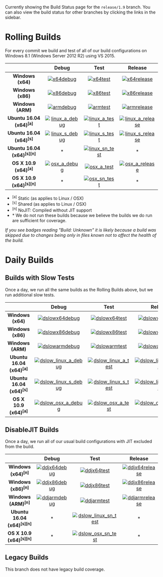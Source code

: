 Currently showing the Build Status page for the `release/1.9` branch. You can also view the build status for other branches by clicking the links in the sidebar.

# Rolling Builds

For every commit we build and test of all of our build configurations on Windows 8.1 (Windows Server 2012 R2) using VS 2015.

|                               | __Debug__ | __Test__ | __Release__ |
|:-----------------------------:|:---------:|:--------:|:-----------:|
| __Windows (x64)__             | [![x64debug][x64dbgicon]][x64dbglink] | [![x64test][x64testicon]][x64testlink] | [![x64release][x64relicon]][x64rellink] |
| __Windows (x86)__             | [![x86debug][x86dbgicon]][x86dbglink] | [![x86test][x86testicon]][x86testlink] | [![x86release][x86relicon]][x86rellink] |
| __Windows (ARM)__             | [![armdebug][armdbgicon]][armdbglink] | [![armtest][armtesticon]][armtestlink] | [![armrelease][armrelicon]][armrellink] |
| __Ubuntu 16.04 (x64)<sup>[a]</sup>__     | [![linux_a_debug][linux_a_dbgicon]][linux_a_dbglink] | [![linux_a_test][linux_a_testicon]][linux_a_testlink] | [![linux_a_release][linux_a_relicon]][linux_a_rellink] |
| __Ubuntu 16.04 (x64)<sup>[s]</sup>__     | [![linux_s_debug][linux_s_dbgicon]][linux_s_dbglink] | [![linux_s_test][linux_s_testicon]][linux_s_testlink] | [![linux_s_release][linux_s_relicon]][linux_s_rellink] |
| __Ubuntu 16.04 (x64)<sup>[s][n]</sup>__  | * | [![linux_sn_test][linux_sn_testicon]][linux_sn_testlink] | * |
| __OS X 10.9 (x64)<sup>[a]</sup>__        | [![osx_a_debug][osx_a_dbgicon]][osx_a_dbglink] | [![osx_a_test][osx_a_testicon]][osx_a_testlink] | [![osx_a_release][osx_a_relicon]][osx_a_rellink] |
| __OS X 10.9 (x64)<sup>[s][n]</sup>__     | * | [![osx_sn_test][osx_sn_testicon]][osx_sn_testlink] | * |

* <sup>[a]</sup> Static (as applies to Linux / OSX)
* <sup>[s]</sup> Shared (as applies to Linux / OSX)
* <sup>[n]</sup> NoJIT: Compiled without JIT support
* \* We do not run these builds because we believe the builds we do run are sufficient for coverage.

*If you see badges reading "Build: Unknown" it is likely because a build was skipped due to changes being only in files known not to affect the health of the build.*

[x64dbgicon]: https://ci2.dot.net/job/Microsoft_ChakraCore/job/release_1.9/job/x64_debug/badge/icon
[x64dbglink]: https://ci2.dot.net/job/Microsoft_ChakraCore/job/release_1.9/job/x64_debug/
[x64testicon]: https://ci2.dot.net/job/Microsoft_ChakraCore/job/release_1.9/job/x64_test/badge/icon
[x64testlink]: https://ci2.dot.net/job/Microsoft_ChakraCore/job/release_1.9/job/x64_test/
[x64relicon]: https://ci2.dot.net/job/Microsoft_ChakraCore/job/release_1.9/job/x64_release/badge/icon
[x64rellink]: https://ci2.dot.net/job/Microsoft_ChakraCore/job/release_1.9/job/x64_release/

[x86dbgicon]: https://ci2.dot.net/job/Microsoft_ChakraCore/job/release_1.9/job/x86_debug/badge/icon
[x86dbglink]: https://ci2.dot.net/job/Microsoft_ChakraCore/job/release_1.9/job/x86_debug/
[x86testicon]: https://ci2.dot.net/job/Microsoft_ChakraCore/job/release_1.9/job/x86_test/badge/icon
[x86testlink]: https://ci2.dot.net/job/Microsoft_ChakraCore/job/release_1.9/job/x86_test/
[x86relicon]: https://ci2.dot.net/job/Microsoft_ChakraCore/job/release_1.9/job/x86_release/badge/icon
[x86rellink]: https://ci2.dot.net/job/Microsoft_ChakraCore/job/release_1.9/job/x86_release/

[armdbgicon]: https://ci2.dot.net/job/Microsoft_ChakraCore/job/release_1.9/job/arm_debug/badge/icon
[armdbglink]: https://ci2.dot.net/job/Microsoft_ChakraCore/job/release_1.9/job/arm_debug/
[armtesticon]: https://ci2.dot.net/job/Microsoft_ChakraCore/job/release_1.9/job/arm_test/badge/icon
[armtestlink]: https://ci2.dot.net/job/Microsoft_ChakraCore/job/release_1.9/job/arm_test/
[armrelicon]: https://ci2.dot.net/job/Microsoft_ChakraCore/job/release_1.9/job/arm_release/badge/icon
[armrellink]: https://ci2.dot.net/job/Microsoft_ChakraCore/job/release_1.9/job/arm_release/

[linux_a_dbgicon]: https://ci2.dot.net/job/Microsoft_ChakraCore/job/release_1.9/job/static_ubuntu_linux_debug/badge/icon
[linux_a_dbglink]: https://ci2.dot.net/job/Microsoft_ChakraCore/job/release_1.9/job/static_ubuntu_linux_debug/
[linux_a_testicon]: https://ci2.dot.net/job/Microsoft_ChakraCore/job/release_1.9/job/static_ubuntu_linux_test/badge/icon
[linux_a_testlink]: https://ci2.dot.net/job/Microsoft_ChakraCore/job/release_1.9/job/static_ubuntu_linux_test/
[linux_a_relicon]: https://ci2.dot.net/job/Microsoft_ChakraCore/job/release_1.9/job/static_ubuntu_linux_release/badge/icon
[linux_a_rellink]: https://ci2.dot.net/job/Microsoft_ChakraCore/job/release_1.9/job/static_ubuntu_linux_release/

[linux_s_dbgicon]: https://ci2.dot.net/job/Microsoft_ChakraCore/job/release_1.9/job/shared_ubuntu_linux_debug/badge/icon
[linux_s_dbglink]: https://ci2.dot.net/job/Microsoft_ChakraCore/job/release_1.9/job/shared_ubuntu_linux_debug/
[linux_s_testicon]: https://ci2.dot.net/job/Microsoft_ChakraCore/job/release_1.9/job/shared_ubuntu_linux_test/badge/icon
[linux_s_testlink]: https://ci2.dot.net/job/Microsoft_ChakraCore/job/release_1.9/job/shared_ubuntu_linux_test/
[linux_s_relicon]: https://ci2.dot.net/job/Microsoft_ChakraCore/job/release_1.9/job/shared_ubuntu_linux_release/badge/icon
[linux_s_rellink]: https://ci2.dot.net/job/Microsoft_ChakraCore/job/release_1.9/job/shared_ubuntu_linux_release/

[linux_sn_dbgicon]: https://ci2.dot.net/job/Microsoft_ChakraCore/job/release_1.9/job/_no_jit_shared_ubuntu_linux_debug/badge/icon
[linux_sn_dbglink]: https://ci2.dot.net/job/Microsoft_ChakraCore/job/release_1.9/job/_no_jit_shared_ubuntu_linux_debug/
[linux_sn_testicon]: https://ci2.dot.net/job/Microsoft_ChakraCore/job/release_1.9/job/_no_jit_shared_ubuntu_linux_test/badge/icon
[linux_sn_testlink]: https://ci2.dot.net/job/Microsoft_ChakraCore/job/release_1.9/job/_no_jit_shared_ubuntu_linux_test/
[linux_sn_relicon]: https://ci2.dot.net/job/Microsoft_ChakraCore/job/release_1.9/job/_no_jit_shared_ubuntu_linux_release/badge/icon
[linux_sn_rellink]: https://ci2.dot.net/job/Microsoft_ChakraCore/job/release_1.9/job/_no_jit_shared_ubuntu_linux_release/

[osx_a_dbgicon]: https://ci2.dot.net/job/Microsoft_ChakraCore/job/release_1.9/job/static_osx_osx_debug/badge/icon
[osx_a_dbglink]: https://ci2.dot.net/job/Microsoft_ChakraCore/job/release_1.9/job/static_osx_osx_debug/
[osx_a_testicon]: https://ci2.dot.net/job/Microsoft_ChakraCore/job/release_1.9/job/static_osx_osx_test/badge/icon
[osx_a_testlink]: https://ci2.dot.net/job/Microsoft_ChakraCore/job/release_1.9/job/static_osx_osx_test/
[osx_a_relicon]: https://ci2.dot.net/job/Microsoft_ChakraCore/job/release_1.9/job/static_osx_osx_release/badge/icon
[osx_a_rellink]: https://ci2.dot.net/job/Microsoft_ChakraCore/job/release_1.9/job/static_osx_osx_release/

[osx_sn_dbgicon]: https://ci2.dot.net/job/Microsoft_ChakraCore/job/release_1.9/job/_no_jit_shared_osx_osx_debug/badge/icon
[osx_sn_dbglink]: https://ci2.dot.net/job/Microsoft_ChakraCore/job/release_1.9/job/_no_jit_shared_osx_osx_debug/
[osx_sn_testicon]: https://ci2.dot.net/job/Microsoft_ChakraCore/job/release_1.9/job/_no_jit_shared_osx_osx_test/badge/icon
[osx_sn_testlink]: https://ci2.dot.net/job/Microsoft_ChakraCore/job/release_1.9/job/_no_jit_shared_osx_osx_test/
[osx_sn_relicon]: https://ci2.dot.net/job/Microsoft_ChakraCore/job/release_1.9/job/_no_jit_shared_osx_osx_release/badge/icon
[osx_sn_rellink]: https://ci2.dot.net/job/Microsoft_ChakraCore/job/release_1.9/job/_no_jit_shared_osx_osx_release/

# Daily Builds

## Builds with Slow Tests

Once a day, we run all the same builds as the Rolling Builds above, but we run additional slow tests.

|                               | __Debug__ | __Test__ | __Release__ |
|:-----------------------------:|:---------:|:--------:|:-----------:|
| __Windows (x64)__             | [![dslowx64debug][dslowx64dbgicon]][dslowx64dbglink] | [![dslowx64test][dslowx64testicon]][dslowx64testlink] | [![dslowx64release][dslowx64relicon]][dslowx64rellink] |
| __Windows (x86)__             | [![dslowx86debug][dslowx86dbgicon]][dslowx86dbglink] | [![dslowx86test][dslowx86testicon]][dslowx86testlink] | [![dslowx86release][dslowx86relicon]][dslowx86rellink] |
| __Windows (ARM)__             | [![dslowarmdebug][dslowarmdbgicon]][dslowarmdbglink] | [![dslowarmtest][dslowarmtesticon]][dslowarmtestlink] | [![dslowarmrelease][dslowarmrelicon]][dslowarmrellink] |
| __Ubuntu 16.04 (x64)<sup>[a]</sup>__     | [![dslow_linux_a_debug][dslow_linux_a_dbgicon]][dslow_linux_a_dbglink] | [![dslow_linux_a_test][dslow_linux_a_testicon]][dslow_linux_a_testlink] | [![dslow_linux_a_release][dslow_linux_a_relicon]][dslow_linux_a_rellink] |
| __Ubuntu 16.04 (x64)<sup>[s]</sup>__     | [![dslow_linux_s_debug][dslow_linux_s_dbgicon]][dslow_linux_s_dbglink] | [![dslow_linux_s_test][dslow_linux_s_testicon]][dslow_linux_s_testlink] | [![dslow_linux_s_release][dslow_linux_s_relicon]][dslow_linux_s_rellink] |
| __OS X 10.9 (x64)<sup>[a]</sup>__        | [![dslow_osx_a_debug][dslow_osx_a_dbgicon]][dslow_osx_a_dbglink] | [![dslow_osx_a_test][dslow_osx_a_testicon]][dslow_osx_a_testlink] | [![dslow_osx_a_release][dslow_osx_a_relicon]][dslow_osx_a_rellink] |

[dslowx64dbgicon]: https://ci2.dot.net/job/Microsoft_ChakraCore/job/release_1.9/job/daily_slow_x64_debug/badge/icon
[dslowx64dbglink]: https://ci2.dot.net/job/Microsoft_ChakraCore/job/release_1.9/job/daily_slow_x64_debug/
[dslowx64testicon]: https://ci2.dot.net/job/Microsoft_ChakraCore/job/release_1.9/job/daily_slow_x64_test/badge/icon
[dslowx64testlink]: https://ci2.dot.net/job/Microsoft_ChakraCore/job/release_1.9/job/daily_slow_x64_test/
[dslowx64relicon]: https://ci2.dot.net/job/Microsoft_ChakraCore/job/release_1.9/job/daily_slow_x64_release/badge/icon
[dslowx64rellink]: https://ci2.dot.net/job/Microsoft_ChakraCore/job/release_1.9/job/daily_slow_x64_release/

[dslowx86dbgicon]: https://ci2.dot.net/job/Microsoft_ChakraCore/job/release_1.9/job/daily_slow_x86_debug/badge/icon
[dslowx86dbglink]: https://ci2.dot.net/job/Microsoft_ChakraCore/job/release_1.9/job/daily_slow_x86_debug/
[dslowx86testicon]: https://ci2.dot.net/job/Microsoft_ChakraCore/job/release_1.9/job/daily_slow_x86_test/badge/icon
[dslowx86testlink]: https://ci2.dot.net/job/Microsoft_ChakraCore/job/release_1.9/job/daily_slow_x86_test/
[dslowx86relicon]: https://ci2.dot.net/job/Microsoft_ChakraCore/job/release_1.9/job/daily_slow_x86_release/badge/icon
[dslowx86rellink]: https://ci2.dot.net/job/Microsoft_ChakraCore/job/release_1.9/job/daily_slow_x86_release/

[dslowarmdbgicon]: https://ci2.dot.net/job/Microsoft_ChakraCore/job/release_1.9/job/daily_slow_arm_debug/badge/icon
[dslowarmdbglink]: https://ci2.dot.net/job/Microsoft_ChakraCore/job/release_1.9/job/daily_slow_arm_debug/
[dslowarmtesticon]: https://ci2.dot.net/job/Microsoft_ChakraCore/job/release_1.9/job/daily_slow_arm_test/badge/icon
[dslowarmtestlink]: https://ci2.dot.net/job/Microsoft_ChakraCore/job/release_1.9/job/daily_slow_arm_test/
[dslowarmrelicon]: https://ci2.dot.net/job/Microsoft_ChakraCore/job/release_1.9/job/daily_slow_arm_release/badge/icon
[dslowarmrellink]: https://ci2.dot.net/job/Microsoft_ChakraCore/job/release_1.9/job/daily_slow_arm_release/

[dslow_linux_a_dbgicon]: https://ci2.dot.net/job/Microsoft_ChakraCore/job/release_1.9/job/static_ubuntu_linux_debug/badge/icon
[dslow_linux_a_dbglink]: https://ci2.dot.net/job/Microsoft_ChakraCore/job/release_1.9/job/static_ubuntu_linux_debug/
[dslow_linux_a_testicon]: https://ci2.dot.net/job/Microsoft_ChakraCore/job/release_1.9/job/static_ubuntu_linux_test/badge/icon
[dslow_linux_a_testlink]: https://ci2.dot.net/job/Microsoft_ChakraCore/job/release_1.9/job/static_ubuntu_linux_test/
[dslow_linux_a_relicon]: https://ci2.dot.net/job/Microsoft_ChakraCore/job/release_1.9/job/static_ubuntu_linux_release/badge/icon
[dslow_linux_a_rellink]: https://ci2.dot.net/job/Microsoft_ChakraCore/job/release_1.9/job/static_ubuntu_linux_release/

[dslow_linux_s_dbgicon]: https://ci2.dot.net/job/Microsoft_ChakraCore/job/release_1.9/job/shared_ubuntu_linux_debug/badge/icon
[dslow_linux_s_dbglink]: https://ci2.dot.net/job/Microsoft_ChakraCore/job/release_1.9/job/shared_ubuntu_linux_debug/
[dslow_linux_s_testicon]: https://ci2.dot.net/job/Microsoft_ChakraCore/job/release_1.9/job/shared_ubuntu_linux_test/badge/icon
[dslow_linux_s_testlink]: https://ci2.dot.net/job/Microsoft_ChakraCore/job/release_1.9/job/shared_ubuntu_linux_test/
[dslow_linux_s_relicon]: https://ci2.dot.net/job/Microsoft_ChakraCore/job/release_1.9/job/shared_ubuntu_linux_release/badge/icon
[dslow_linux_s_rellink]: https://ci2.dot.net/job/Microsoft_ChakraCore/job/release_1.9/job/shared_ubuntu_linux_release/

[dslow_osx_a_dbgicon]: https://ci2.dot.net/job/Microsoft_ChakraCore/job/release_1.9/job/static_osx_osx_debug/badge/icon
[dslow_osx_a_dbglink]: https://ci2.dot.net/job/Microsoft_ChakraCore/job/release_1.9/job/static_osx_osx_debug/
[dslow_osx_a_testicon]: https://ci2.dot.net/job/Microsoft_ChakraCore/job/release_1.9/job/static_osx_osx_test/badge/icon
[dslow_osx_a_testlink]: https://ci2.dot.net/job/Microsoft_ChakraCore/job/release_1.9/job/static_osx_osx_test/
[dslow_osx_a_relicon]: https://ci2.dot.net/job/Microsoft_ChakraCore/job/release_1.9/job/static_osx_osx_release/badge/icon
[dslow_osx_a_rellink]: https://ci2.dot.net/job/Microsoft_ChakraCore/job/release_1.9/job/static_osx_osx_release/

## DisableJIT Builds

Once a day, we run all of our usual build configurations with JIT excluded from the build.

|                   | __Debug__ | __Test__ | __Release__ |
|:-----------------:|:---------:|:--------:|:-----------:|
| __Windows (x64)<sup>[n]</sup>__ | [![ddjx64debug][ddjx64dbgicon]][ddjx64dbglink] | [![ddjx64test][ddjx64testicon]][ddjx64testlink] | [![ddjx64release][ddjx64relicon]][ddjx64rellink] |
| __Windows (x86)<sup>[n]</sup>__ | [![ddjx86debug][ddjx86dbgicon]][ddjx86dbglink] | [![ddjx86test][ddjx86testicon]][ddjx86testlink] | [![ddjx86release][ddjx86relicon]][ddjx86rellink] |
| __Windows (ARM)<sup>[n]</sup>__ | [![ddjarmdebug][ddjarmdbgicon]][ddjarmdbglink] | [![ddjarmtest][ddjarmtesticon]][ddjarmtestlink] | [![ddjarmrelease][ddjarmrelicon]][ddjarmrellink] |
| __Ubuntu 16.04 (x64)<sup>[s][n]</sup>__  | * | [![dslow_linux_sn_test][dslow_linux_sn_testicon]][dslow_linux_sn_testlink] | * |
| __OS X 10.9 (x64)<sup>[s][n]</sup>__     | * | [![dslow_osx_sn_test][dslow_osx_sn_testicon]][dslow_osx_sn_testlink] | * |

[ddjx64dbgicon]: https://ci2.dot.net/job/Microsoft_ChakraCore/job/release_1.9/job/daily_disablejit_x64_debug/badge/icon
[ddjx64dbglink]: https://ci2.dot.net/job/Microsoft_ChakraCore/job/release_1.9/job/daily_disablejit_x64_debug/
[ddjx64testicon]: https://ci2.dot.net/job/Microsoft_ChakraCore/job/release_1.9/job/daily_disablejit_x64_test/badge/icon
[ddjx64testlink]: https://ci2.dot.net/job/Microsoft_ChakraCore/job/release_1.9/job/daily_disablejit_x64_test/
[ddjx64relicon]: https://ci2.dot.net/job/Microsoft_ChakraCore/job/release_1.9/job/daily_disablejit_x64_release/badge/icon
[ddjx64rellink]: https://ci2.dot.net/job/Microsoft_ChakraCore/job/release_1.9/job/daily_disablejit_x64_release/

[ddjx86dbgicon]: https://ci2.dot.net/job/Microsoft_ChakraCore/job/release_1.9/job/daily_disablejit_x86_debug/badge/icon
[ddjx86dbglink]: https://ci2.dot.net/job/Microsoft_ChakraCore/job/release_1.9/job/daily_disablejit_x86_debug/
[ddjx86testicon]: https://ci2.dot.net/job/Microsoft_ChakraCore/job/release_1.9/job/daily_disablejit_x86_test/badge/icon
[ddjx86testlink]: https://ci2.dot.net/job/Microsoft_ChakraCore/job/release_1.9/job/daily_disablejit_x86_test/
[ddjx86relicon]: https://ci2.dot.net/job/Microsoft_ChakraCore/job/release_1.9/job/daily_disablejit_x86_release/badge/icon
[ddjx86rellink]: https://ci2.dot.net/job/Microsoft_ChakraCore/job/release_1.9/job/daily_disablejit_x86_release/

[ddjarmdbgicon]: https://ci2.dot.net/job/Microsoft_ChakraCore/job/release_1.9/job/daily_disablejit_arm_debug/badge/icon
[ddjarmdbglink]: https://ci2.dot.net/job/Microsoft_ChakraCore/job/release_1.9/job/daily_disablejit_arm_debug/
[ddjarmtesticon]: https://ci2.dot.net/job/Microsoft_ChakraCore/job/release_1.9/job/daily_disablejit_arm_test/badge/icon
[ddjarmtestlink]: https://ci2.dot.net/job/Microsoft_ChakraCore/job/release_1.9/job/daily_disablejit_arm_test/
[ddjarmrelicon]: https://ci2.dot.net/job/Microsoft_ChakraCore/job/release_1.9/job/daily_disablejit_arm_release/badge/icon
[ddjarmrellink]: https://ci2.dot.net/job/Microsoft_ChakraCore/job/release_1.9/job/daily_disablejit_arm_release/

[dslow_linux_sn_dbgicon]: https://ci2.dot.net/job/Microsoft_ChakraCore/job/release_1.9/job/_no_jit_shared_ubuntu_linux_debug/badge/icon
[dslow_linux_sn_dbglink]: https://ci2.dot.net/job/Microsoft_ChakraCore/job/release_1.9/job/_no_jit_shared_ubuntu_linux_debug/
[dslow_linux_sn_testicon]: https://ci2.dot.net/job/Microsoft_ChakraCore/job/release_1.9/job/_no_jit_shared_ubuntu_linux_test/badge/icon
[dslow_linux_sn_testlink]: https://ci2.dot.net/job/Microsoft_ChakraCore/job/release_1.9/job/_no_jit_shared_ubuntu_linux_test/
[dslow_linux_sn_relicon]: https://ci2.dot.net/job/Microsoft_ChakraCore/job/release_1.9/job/_no_jit_shared_ubuntu_linux_release/badge/icon
[dslow_linux_sn_rellink]: https://ci2.dot.net/job/Microsoft_ChakraCore/job/release_1.9/job/_no_jit_shared_ubuntu_linux_release/

[dslow_osx_sn_dbgicon]: https://ci2.dot.net/job/Microsoft_ChakraCore/job/release_1.9/job/_no_jit_shared_osx_osx_debug/badge/icon
[dslow_osx_sn_dbglink]: https://ci2.dot.net/job/Microsoft_ChakraCore/job/release_1.9/job/_no_jit_shared_osx_osx_debug/
[dslow_osx_sn_testicon]: https://ci2.dot.net/job/Microsoft_ChakraCore/job/release_1.9/job/_no_jit_shared_osx_osx_test/badge/icon
[dslow_osx_sn_testlink]: https://ci2.dot.net/job/Microsoft_ChakraCore/job/release_1.9/job/_no_jit_shared_osx_osx_test/
[dslow_osx_sn_relicon]: https://ci2.dot.net/job/Microsoft_ChakraCore/job/release_1.9/job/_no_jit_shared_osx_osx_release/badge/icon
[dslow_osx_sn_rellink]: https://ci2.dot.net/job/Microsoft_ChakraCore/job/release_1.9/job/_no_jit_shared_osx_osx_release/

## Legacy Builds

This branch does not have legacy build coverage.
